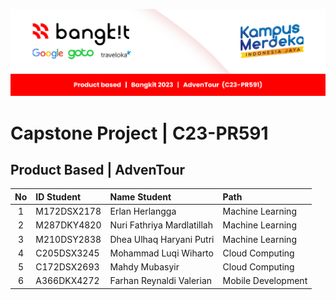 ![Capstone - Bangkit](/bangkit.png)

# Capstone Project | C23-PR591 
## Product Based | AdvenTour 

| No  |  ID Student   |      Name Student            |       Path         |
|:---:|:--------------|:-----------------------------|:-------------------|
|  1  |  M172DSX2178  |  Erlan Herlangga             | Machine Learning   |
|  2  |  M287DKY4820  |  Nuri Fathriya Mardlatillah  | Machine Learning   |
|  3  |  M210DSY2838  |  Dhea Ulhaq Haryani Putri    | Machine Learning   |
|  4  |  C205DSX3245  |  Mohammad Luqi Wiharto       | Cloud Computing    |
|  5  |  C172DSX2693  |  Mahdy Mubasyir              | Cloud Computing    |
|  6  |  A366DKX4272  |  Farhan Reynaldi Valerian    | Mobile Development |

